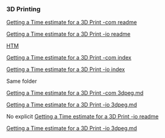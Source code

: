### 3D Printing

[Getting a Time estimate for a 3D Print -com readme](https://github.com/jesmehta/student-guides/blob/master/3D%20printing%20estimate/readme.md)

[Getting a Time estimate for a 3D Print -io readme](https://jesmehta.github.io/student-guides/3D%20printing%20estimate/readme.md)


[HTM](3DP-estimation.htm)

[Getting a Time estimate for a 3D Print -com index](https://github.com/jesmehta/student-guides/blob/master/3D%20printing%20estimate/index.md)

[Getting a Time estimate for a 3D Print -io index](https://jesmehta.github.io/student-guides/3D%20printing%20estimate/index.md)

Same folder

[Getting a Time estimate for a 3D Print -com 3dpeg.md](https://github.com/jesmehta/student-guides/blob/master/3dpeg.md)

[Getting a Time estimate for a 3D Print -io 3dpeg.md](https://jesmehta.github.io/student-guides/3dpeg.md)

No explicit
[Getting a Time estimate for a 3D Print -io readme](https://jesmehta.github.io/student-guides/3D%20printing%20estimate)

[Getting a Time estimate for a 3D Print -io 3dpeg.md](https://jesmehta.github.io/student-guides/3dpeg)
